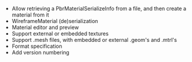 - Allow retrieving a PbrMaterialSerializeInfo from a file, and then create a material from it
- WireframeMaterial (de)serialization 
- Material editor and preview
- Support external or embedded textures
- Support .mesh files, with embedded or external .geom's and .mtrl's
- Format specification
- Add version numbering